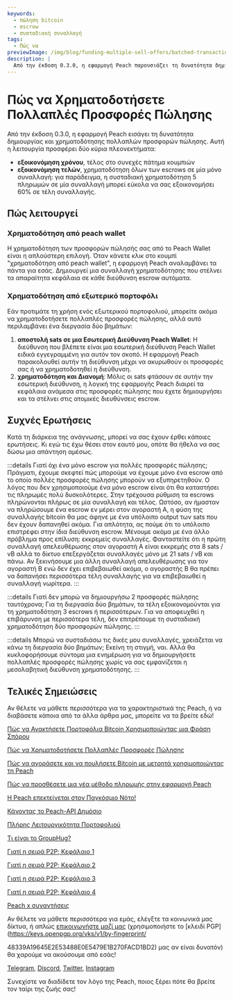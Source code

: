 ```yaml
---
keywords:
  - πώληση bitcoin
  - escrow
  - συσταδιακή συναλλαγή
tags:
  - Πώς να
previewImage: /img/blog/funding-multiple-sell-offers/batched-transaction.png
description: |
  Από την έκδοση 0.3.0, η εφαρμογή Peach παρουσιάζει τη δυνατότητα δημιουργίας και χρηματοδότησης πολλαπλών προσφορών πώλησης. Ιδού πώς λειτουργεί.
---
```


# Πώς να Χρηματοδοτήσετε Πολλαπλές Προσφορές Πώλησης

Από την έκδοση 0.3.0, η εφαρμογή Peach εισάγει τη δυνατότητα δημιουργίας και χρηματοδότησης πολλαπλών προσφορών πώλησης. Αυτή η λειτουργία προσφέρει δύο κύρια πλεονεκτήματα:

- **εξοικονόμηση χρόνου**, τέλος στο συνεχές πάτημα κουμπιών
- **εξοικονόμηση τελών**, χρηματοδότηση όλων των escrows σε μία μόνο συναλλαγή: για παράδειγμα, η συσταδιακή χρηματοδότηση 5 πληρωμών σε μία συναλλαγή μπορεί εύκολα να σας εξοικονομήσει 60% σε τέλη συναλλαγής.

## Πώς λειτουργεί

### Χρηματοδότηση από peach wallet

Η χρηματοδότηση των προσφορών πώλησής σας από το Peach Wallet είναι η απλούστερη επιλογή. Όταν κάνετε κλικ στο κουμπί "χρηματοδότηση από peach wallet", η εφαρμογή Peach αναλαμβάνει τα πάντα για εσάς. Δημιουργεί μια συναλλαγή χρηματοδότησης που στέλνει τα απαραίτητα κεφάλαια σε κάθε διεύθυνση escrow αυτόματα.

### Χρηματοδότηση από εξωτερικό πορτοφόλι

Εάν προτιμάτε τη χρήση ενός εξωτερικού πορτοφολιού, μπορείτε ακόμα να χρηματοδοτήσετε πολλαπλές προσφορές πώλησης, αλλά αυτό περιλαμβάνει ένα διεργασία δύο βημάτων:

1. **αποστολή sats σε μια Εσωτερική Διεύθυνση Peach Wallet**: Η διεύθυνση που βλέπετε είναι μια εσωτερική διεύθυνση Peach Wallet ειδικά εγγεγραμμένη για αυτόν τον σκοπό. Η εφαρμογή Peach παρακολουθεί αυτήν τη διεύθυνση μέχρι να ακυρωθούν οι προσφορές σας ή να χρηματοδοτηθεί η διεύθυνση.
2. **χρηματοδότηση και Διανομή**: Μόλις οι sats φτάσουν σε αυτήν την εσωτερική διεύθυνση, η λογική της εφαρμογής Peach διαιρεί τα κεφάλαια ανάμεσα στις προσφορές πώλησης που έχετε δημιουργήσει και τα στέλνει στις ατομικές διευθύνσεις escrow.

## Συχνές Ερωτήσεις

Κατά τη διάρκεια της ανάγνωσης, μπορεί να σας έχουν έρθει κάποιες ερωτήσεις. Κι εγώ τις έχω θέσει στον εαυτό μου, οπότε θα ήθελα να σας δώσω μια απάντηση αμέσως.

:::details Γιατί όχι ένα μόνο escrow για πολλές προσφορές πώλησης;
Πράγματι, έχουμε σκεφτεί πώς μπορούμε να έχουμε μόνο ένα escrow από το οποίο πολλές προσφορές πώλησης μπορούν να εξυπηρετηθούν.
Ο λόγος που δεν χρησιμοποιούμε ένα μόνο escrow είναι ότι θα καταστήσει τις πληρωμές πολύ δυσκολότερες.
Στην τρέχουσα ρύθμιση τα escrows πληρώνονται πλήρως σε μία συναλλαγή και τέλος. Ωστόσο, αν ήμασταν να πληρώσουμε ένα escrow εν μέρει στον αγοραστή Α, η φύση της συναλλαγής bitcoin θα μας άφηνε με ένα υπόλοιπο output των sats που δεν έχουν δαπανηθεί ακόμα. Για απλότητα, ας πούμε ότι το υπόλοιπο επιστρέφει στην ίδια διεύθυνση escrow.
Μένουμε ακόμα με ένα άλλο πρόβλημα προς επίλυση: εκκρεμείς συναλλαγές. Φανταστείτε ότι η πρώτη συναλλαγή απελευθέρωσης στον αγοραστή Α είναι εκκρεμής στα 8 sats / vB αλλά το δίκτυο επεξεργάζεται συναλλαγές μόνο με 21 sats / vB και πάνω. Αν ξεκινήσουμε μια άλλη συναλλαγή απελευθέρωσης για τον αγοραστή Β ενώ δεν έχει επιβεβαιωθεί ακόμα, ο αγοραστής Β θα πρέπει να δαπανήσει περισσότερα τέλη συναλλαγής για να επιβεβαιωθεί η συναλλαγή νωρίτερα.
:::

:::details Γιατί δεν μπορώ να δημιουργήσω 2 προσφορές πώλησης ταυτόχρονα;
Για τη διεργασία δύο βημάτων, τα τέλη εξοικονομούνται για τη χρηματοδότηση 3 escrows ή περισσότερων. Για να αποφευχθεί η επιβάρυνση με περισσότερα τέλη, δεν επιτρέπουμε τη συσταδιακή χρηματοδότηση δύο προσφορών πώλησης.
:::

:::details Μπορώ να συσταδιάσω τις δικές μου συναλλαγές, χρειάζεται να κάνω τη διεργασία δύο βημάτων;
Εκείνη τη στιγμή, ναι. Αλλά θα κυκλοφορήσουμε σύντομα μια ενημέρωση για να δημιουργήσετε πολλαπλές προσφορές πώλησης χωρίς να σας εμφανίζεται η μεσολαβητική διεύθυνση χρηματοδότησης.
:::

## Τελικές Σημειώσεις

Αν θέλετε να μάθετε περισσότερα για τα χαρακτηριστικά της Peach, ή να διαβάσετε κάποια από τα άλλα άρθρα μας, μπορείτε να τα βρείτε εδώ!

[Πώς να Ανακτήσετε Πορτοφόλια Bitcoin Χρησιμοποιώντας μια Φράση Σπόρου](https://peachbitcoin.com/el/blog/how-to-restore-peach-wallet/)

[Πώς να Χρηματοδοτήσετε Πολλαπλές Προσφορές Πώλησης](https://peachbitcoin.com/el/blog/funding-multiple-sell-offers/)

[Πώς να αγοράσετε και να πουλήσετε Bitcoin με μετρητά χρησιμοποιώντας τη Peach](https://peachbitcoin.com/el/blog/how-to-buy-and-sell-bitcoin-with-cash-using-peach/)

[Πώς να προσθέσετε μια νέα μέθοδο πληρωμής στην εφαρμογή Peach](https://peachbitcoin.com/el/blog/how-to-add-a-payment-method/)

[Η Peach επεκτείνεται στον Παγκόσμιο Νότο!](https://peachbitcoin.com/el/blog/peach-expands-to-the-global-south/)

[Κάνοντας το Peach-API Δημόσιο](https://peachbitcoin.com/el/blog/making-our-peach-api-public/)

[Πλήρης Λειτουργικότητα Πορτοφολιού](https://peachbitcoin.com/el/blog/full-wallet-functionality/)

[Τι είναι το GroupHug?](https://peachbitcoin.com/el/blog/group-hug/)

[Γιατί η σειρά P2P; Κεφάλαιο 1](https://peachbitcoin.com/el/blog/why-p2p-chapter-1/)

[Γιατί η σειρά P2P; Κεφάλαιο 2](https://peachbitcoin.com/el/blog/why-p2p-chapter-2/)

[Γιατί η σειρά P2P; Κεφάλαιο 3](https://peachbitcoin.com/el/blog/why-p2p-chapter-3-circular-economies/)

[Γιατί η σειρά P2P; Κεφάλαιο 4](https://peachbitcoin.com/el/blog/why-p2p-chapter-4-chains-of-trust/)

[Peach x συναντήσεις](https://peachbitcoin.com/el/blog/peach-for-meetups/)

Αν θέλετε να μάθετε περισσότερα για εμάς, ελέγξτε τα κοινωνικά μας δίκτυα, ή απλώς [επικοινωνήστε μαζί μας](mailto:hello@peachbitcoin.com) (χρησιμοποιήστε το [κλειδί PGP](https://keys.openpgp.org/vks/v1/by-fingerprint/

48339A19645E2E53488E0E5479E1B270FACD1BD2) μας αν είναι δυνατόν) θα χαρούμε να ακούσουμε από εσάς!

[Telegram](https://t.me/+GkOW1J-ixBBkZWRk), [Discord](https://discord.gg/ypeHz3SW54), [Twitter](https://twitter.com/peachbitcoin), [Instagram](https://instagram.com/peachbitcoin)

Συνεχίστε να διαδίδετε τον λόγο της Peach, ποιος ξέρει πότε θα βρείτε τον ταίρι της ζωής σας!

